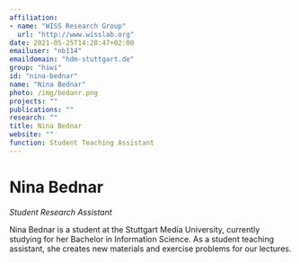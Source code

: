 ```yaml
---
affiliation:
- name: "WISS Research Group"
  url: "http://www.wisslab.org"
date: 2021-05-25T14:28:47+02:00
emailuser: "nb114"
emaildomain: "hdm-stuttgart.de"
group: "hiwi"
id: "nina-bednar"
name: "Nina Bednar"
photo: /img/bedanr.png
projects: ""
publications: ""
research: ""
title: Nina Bednar
website: ""
function: Student Teaching Assistant
---
```


# Nina Bednar

*Student Research Assistant*

 Nina Bednar is a student at the Stuttgart Media University, currently studying for her Bachelor in Information Science. As a student teaching assistant, she creates new materials and exercise problems for our lectures.
